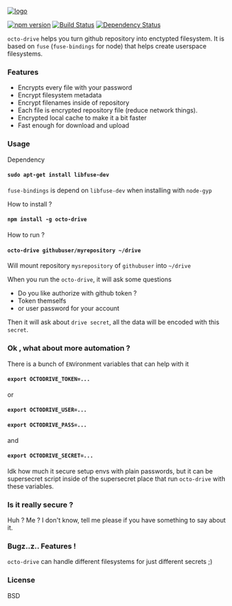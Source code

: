 
[![logo](https://raw.githubusercontent.com/linuxenko/linuxenko.github.io/master/media/octo-drive/octo-drive.png)](https://raw.githubusercontent.com/linuxenko/linuxenko.github.io/master/media/octo-drive/octo-drive.png)


[![npm version](https://img.shields.io/npm/v/octo-drive.svg)](https://www.npmjs.com/package/octo-drive) [![Build Status](https://travis-ci.org/linuxenko/octo-drive.svg?branch=master)](https://travis-ci.org/linuxenko/octo-drive)  [![Dependency Status](https://dependencyci.com/github/linuxenko/octo-drive/badge)](https://dependencyci.com/github/linuxenko/octo-drive)

`octo-drive` helps you turn github repository into enctypted filesystem. It is 
based on `fuse` (`fuse-bindings` for node) that helps create userspace filesystems.

### Features
  * Encrypts every file with your password
  * Encrypt filesystem metadata
  * Encrypt filenames inside of repository
  * Each file is encrypted repository file (reduce network things).
  * Encrypted local cache to make it a bit faster
  * Fast enough for download and upload

### Usage

Dependency

#### `sudo apt-get install libfuse-dev`

`fuse-bindings` is depend on `libfuse-dev` when installing with `node-gyp`

How to install ?

#### `npm install -g octo-drive`

How to run ?

#### `octo-drive githubuser/myrepository ~/drive`

Will mount repository `mysrepository` of `githubuser` into `~/drive`

When you run the `octo-drive`, it will ask some questions

  * Do you like authorize with github token ?
  * Token themselfs
  * or user password for your account

Then it will ask about `drive secret`, all the data will be encoded
with this `secret`.

### Ok , what about more automation ?

There is a bunch of `ENV`ironment variables that can help with it

#### `export OCTODRIVE_TOKEN=...`
or
#### `export OCTODRIVE_USER=...`
#### `export OCTODRIVE_PASS=...`
and
#### `export OCTODRIVE_SECRET=...`

Idk how much it secure setup envs with plain passwords, but it can 
be supersecret script inside of the supersecret place that run `octo-drive`
with these variables.

### Is it really secure ?

Huh ? Me ? I don't know, tell me please if you have something to say about it.

### Bugz..z.. Features !

`octo-drive` can handle different filesystems for just different secrets ;)

### License

BSD
